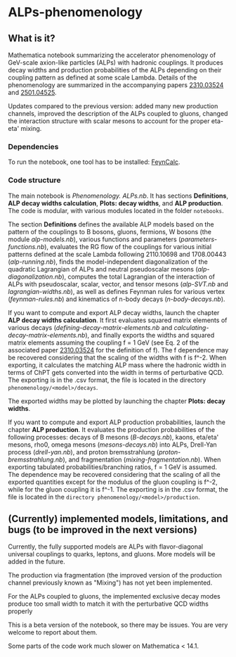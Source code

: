 # ALPs-phenomenology

## What is it?

Mathematica notebook summarizing the accelerator phenomenology of GeV-scale axion-like particles (ALPs) with hadronic couplings. It produces decay widths and production probabilities of the ALPs depending on their coupling pattern as defined at some scale Lambda. Details of the phenomenology are summarized in the accompanying papers [2310.03524](https://arxiv.org/abs/2310.03524) and [2501.04525](https://arxiv.org/abs/2501.04525).

Updates compared to the previous version: added many new production channels, improved the description of the ALPs coupled to gluons, changed the interaction structure with scalar mesons to account for the proper eta-eta' mixing. 


### Dependencies

To run the notebook, one tool has to be installed: [FeynCalc](https://feyncalc.github.io/). 

### Code structure

The main notebook is _Phenomenology. ALPs.nb_. It has sections **Definitions**, **ALP decay widths calculation**, **Plots: decay widths**, and **ALP production**. The code is modular, with various modules located in the folder `notebooks`. 

The section **Definitions** defines the available ALP models based on the pattern of the couplings to B bosons, gluons, fermions, W bosons (the module _alp-models.nb_), various functions and parameters (_parameters-functions.nb_), evaluates the RG flow of the couplings for various initial patterns defined at the scale Lambda following 2110.10698 and 1708.00443 (_alp-running.nb_), finds the model-independent diagonalization of the quadratic Lagrangian of ALPs and neutral pseudoscalar mesons (_alp-diagonalization.nb_), computes the total Lagrangian of the interaction of ALPs with pseudoscalar, scalar, vector, and tensor mesons (_alp-SVT.nb_ and _lagrangian-widths.nb_), as well as defines Feynman rules for various vertex (_feynman-rules.nb_) and kinematics of n-body decays (_n-body-decays.nb_). 

If you want to compute and export ALP decay widths, launch the chapter **ALP decay widths calculation**. It first evaluates squared matrix elements of various decays (_defining-decay-matrix-elements.nb_ and _calculating-decay-matrix-elements.nb_), and finally exports the widths and squared matrix elements assuming the coupling f = 1 GeV (see Eq. 2 of the associated paper [2310.03524](https://arxiv.org/abs/2310.03524) for the definition of f). The f dependence may be recovered considering that the scaling of the widths with f is f^-2. When exporting, it calculates the matching ALP mass where the hadronic width in terms of ChPT gets converted into the width in terms of perturbative QCD. The exporting is in the .csv format, the file is located in the directory `phenomenology/<model>/decays`. 

The exported widths may be plotted by launching the chapter **Plots: decay widths**. 

If you want to compute and export ALP production probabilities, launch the chapter **ALP production**. It evaluates the production probabilities of the following processes: decays of B mesons (_B-decays.nb_), kaons, eta/eta' mesons, rho0, omega mesons (_mesons-decays.nb_) into ALPs, Drell-Yan process (_drell-yan.nb_), and proton bremsstrahlung (_proton-bremsstrahlung.nb_), and fragmentation (_mixing-fragmentation.nb_). When exporting tabulated probabilities/branching ratios, f = 1 GeV is assumed. The dependence may be recovered considering that the scaling of all the exported quantities except for the modulus of the gluon coupling is f^-2, while for the gluon coupling it is f^-1. The exporting is in the .csv format, the file is located in the `directory phenomenology/<model>/production`.


## (Currently) implemented models, limitations, and bugs (to be improved in the next versions)

Currently, the fully supported models are ALPs with flavor-diagonal universal couplings to quarks, leptons, and gluons. More models will be added in the future.

The production via fragmentation (the improved version of the production channel previously known as "Mixing") has not yet been implemented.

For the ALPs coupled to gluons, the implemented exclusive decay modes produce too small width to match it with the perturbative QCD widths properly

This is a beta version of the notebook, so there may be issues. You are very welcome to report about them.

Some parts of the code work much slower on Mathematica < 14.1.
 
